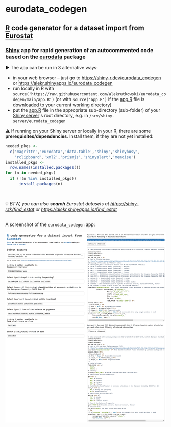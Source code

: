 # eurodata_codegen
## [R](https://www.r-project.org) code generator for a dataset import from [Eurostat](https://ec.europa.eu/eurostat/databrowser/explore/all/all_themes)
### [Shiny](https://shiny.rstudio.com) app for rapid generation of an autocommented code based on the [eurodata](https://CRAN.R-project.org/package=eurodata) package

▶&#xFE0E; The app can be run in 3 alternative ways:
- in your web browser &ndash; just go to https://shiny-r.dev/eurodata_codegen or https://alekr.shinyapps.io/eurodata_codegen
- run locally in R with `source('https://raw.githubusercontent.com/alekrutkowski/eurodata_codegen/main/app.R')` (or with `source('app.R')` if the [app.R](https://raw.githubusercontent.com/alekrutkowski/eurodata_codegen/main/app.R) file is downloaded to your current working directory)
- put the [app.R](https://raw.githubusercontent.com/alekrutkowski/eurodata_codegen/main/app.R) file in the appropriate sub-directory (sub-folder) of your [Shiny server](https://www.rstudio.com/products/shiny/shiny-server)'s root directory, e.g. in `/srv/shiny-server/eurodata_codegen`

⚠&#xFE0E; If running on your Shiny server or locally in your R, there are some **prerequisites/dependencies**. Install them, if they are not yet installed:
```r
needed_pkgs <-
  c('magrittr','eurodata','data.table','shiny','shinybusy',
    'rclipboard','xml2','prismjs','shinyalert','memoise')
installed_pkgs <-
  row.names(installed.packages())
for (n in needed_pkgs)
  if (!(n %in% installed_pkgs))
      install.packages(n)
```
<br>

💡&#xFE0E; *BTW, you can also **search** Eurostat datasets at https://shiny-r.tk/find_estat or https://alekr.shinyapps.io/find_estat*

<br> A screenshot of the `eurodata_codegen` app:

![Screenshot](screenshot.png)
